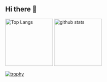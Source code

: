 ## Hi there 👋

<p align="left"> 
  <img alt="Top Langs" height="150px" src="https://github-readme-stats.vercel.app/api/top-langs/?username=DaichiAndo&layout=compact" />
  <img alt="github stats" height="150px" src="https://github-readme-stats.vercel.app/api?username=DaichiAndo&show_icons=true" />
</p>

[![trophy](https://github-profile-trophy.vercel.app/?username=DaichiAndo)](https://github.com/ryo-ma/github-profile-trophy)

<!--
**DaichiAndo/DaichiAndo** is a ✨ _special_ ✨ repository because its `README.md` (this file) appears on your GitHub profile.

Here are some ideas to get you started:

- 🔭 I’m currently working on ...
- 🌱 I’m currently learning ...
- 👯 I’m looking to collaborate on ...
- 🤔 I’m looking for help with ...
- 💬 Ask me about ...
- 📫 How to reach me: ...
- 😄 Pronouns: ...
- ⚡ Fun fact: ...
-->
